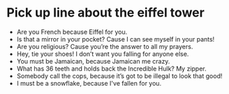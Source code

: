 # Pick up line about the eiffel tower

- Are you French because Eiffel for you.
- Is that a mirror in your pocket? Cause I can see myself in your pants!
- Are you religious? Cause you’re the answer to all my prayers.
- Hey, tie your shoes! I don’t want you falling for anyone else.
- You must be Jamaican, because Jamaican me crazy.
- What has 36 teeth and holds back the Incredible Hulk? My zipper.
- Somebody call the cops, because it’s got to be illegal to look that good!
- I must be a snowflake, because I've fallen for you.
